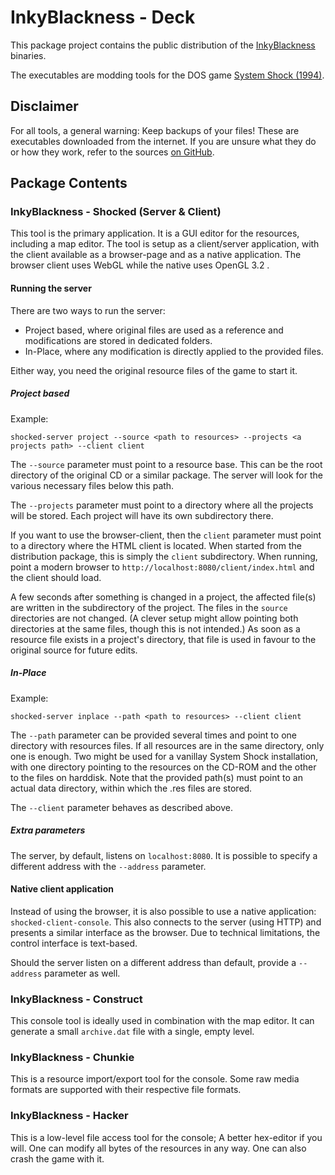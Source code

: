 # InkyBlackness - Deck

This package project contains the public distribution of the [InkyBlackness](https://inkyblackness.github.io) binaries.

The executables are modding tools for the DOS game [System Shock (1994)](http://en.wikipedia.org/wiki/System_Shock).

## Disclaimer
For all tools, a general warning: Keep backups of your files!
These are executables downloaded from the internet. If you are unsure what they do or how they work, refer to the sources [on GitHub](https://github.com/inkyblackness).


## Package Contents

### InkyBlackness - Shocked (Server & Client)
This tool is the primary application. It is a GUI editor for the resources, including a map editor. The tool is setup as a client/server application, with the client available as a browser-page and as a native application.
The browser client uses WebGL while the native uses OpenGL 3.2 .

#### Running the server
There are two ways to run the server:
* Project based, where original files are used as a reference and modifications are stored in dedicated folders.
* In-Place, where any modification is directly applied to the provided files.

Either way, you need the original resource files of the game to start it.

##### Project based
Example:

```
shocked-server project --source <path to resources> --projects <a projects path> --client client

```

The ```--source``` parameter must point to a resource base. This can be the root directory of the original CD or a similar package. The server will look for the various necessary files below this path.

The ```--projects``` parameter must point to a directory where all the projects will be stored. Each project will have its own subdirectory there.

If you want to use the browser-client, then the ```client``` parameter must point to a directory where the HTML client is located. When started from the distribution package, this is simply the ```client``` subdirectory.
When running, point a modern browser to ```http://localhost:8080/client/index.html``` and the client should load.


A few seconds after something is changed in a project, the affected file(s) are written in the subdirectory of the project. The files in the ```source``` directories are not changed. (A clever setup might allow pointing both directories at the same files, though this is not intended.)
As soon as a resource file exists in a project's directory, that file is used in favour to the original source for future edits.

##### In-Place
Example:

```
shocked-server inplace --path <path to resources> --client client

```

The ```--path``` parameter can be provided several times and point to one directory with resources files. If all resources are in the same directory, only one is enough. Two might be used for a vanillay System Shock installation, with one directory pointing to the resources on the CD-ROM and the other to the files on harddisk.
Note that the provided path(s) must point to an actual data directory, within which the .res files are stored.

The ```--client``` parameter behaves as described above.

##### Extra parameters
The server, by default, listens on ```localhost:8080```. It is possible to specify a different address with the ```--address``` parameter.

#### Native client application

Instead of using the browser, it is also possible to use a native application: ```shocked-client-console```. This also connects to the server (using HTTP) and presents a similar interface as the browser. Due to technical limitations, the control interface is text-based.

Should the server listen on a different address than default, provide a ```--address``` parameter as well.


### InkyBlackness - Construct
This console tool is ideally used in combination with the map editor. It can generate a small ```archive.dat``` file with a single, empty level.


### InkyBlackness - Chunkie
This is a resource import/export tool for the console. Some raw media formats are supported with their respective file formats.


### InkyBlackness - Hacker
This is a low-level file access tool for the console; A better hex-editor if you will. One can modify all bytes of the resources in any way. One can also crash the game with it.
